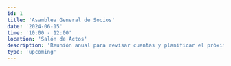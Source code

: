```yaml
---
id: 1
title: 'Asamblea General de Socios'
date: '2024-06-15'
time: '10:00 - 12:00'
location: 'Salón de Actos'
description: 'Reunión anual para revisar cuentas y planificar el próximo curso.'
type: 'upcoming'
---
```

